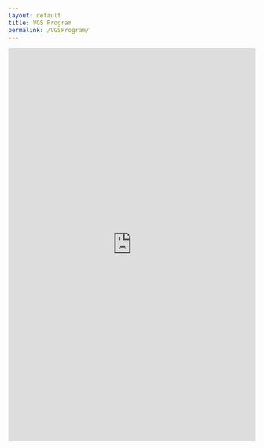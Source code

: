 ```yaml
---
layout: default
title: VGS Program
permalink: /VGSProgram/
---
```


<div class="main content container-fluid">
        <iframe src="http://docs.google.com/gview?url=http://ottawapopsorchestra.ca/assets/pdf/{% t concerts.VGS.pdf %}.pdf&embedded=true" style="width:100%;height:800px;" frameborder="0"></iframe>
</div>
